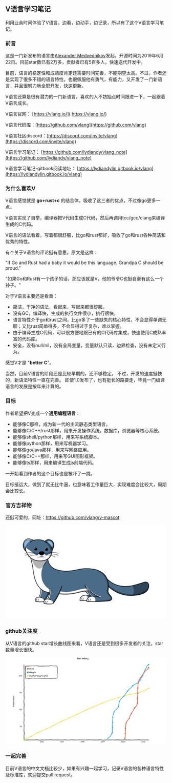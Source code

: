 

## V语言学习笔记

利用业余时间体验了V语言。边看，边动手，边记录，所以有了这个V语言学习笔记。

### 前言

这是一门新发布的语言由[Alexander Medvednikov](https://github.com/medvednikov)发起，开源时间为2019年6月22日。目前star数已有2万多，贡献者已有5百多人，快速迭代开发中。

目前，语言的稳定性和成熟度肯定还需要时间完善，不能期望太高。不过，作者还是实现了很多不错的语言特性。也很佩服他有勇气，有能力，又开发了一门新语言，并且很努力地全职开发，快速更新。

V语言还算是很有潜力的一门新语言，喜欢的人不妨抽点时间跟进一下，一起跟着V语言成长。

V语言官网： [https://vlang.io/]( https://vlang.io/)

V语言代码库：[https://github.com/vlang](https://github.com/vlang)

V语言社区discord：[https://discord.com/invite/vlang](https://discord.com/invite/vlang)

V语言学习笔记： [https://github.com/lydiandy/vlang_note](https://github.com/lydiandy/vlang_note)

V语言学习笔记-gitbook阅读地址： [https://lydiandylin.gitbook.io/vlang](https://lydiandylin.gitbook.io/vlang)

### **为什么喜欢V**

V语言感觉就是 **go+rust+c** 的结合体，吸收了这三者的优点，不过像go更多一点。

V语言实现了自举，编译器把V代码生成C代码，然后再调用tcc/gcc/clang来编译生成的C代码。

V语言的语法看着，写着都很舒服，比go和rust都好，吸收了go和rust各种简洁和优秀的特性。

有个关于V语言的评论挺有意思，原文是这样：

"If Go and Rust had a baby it would be this language. Grandpa C should be proud."

"如果Go和Rust有一个孩子的话，那应该就是V，他的爷爷C也挺自豪有这么一个孙子。"

对于V语言主要还是看重：

- 简洁，干净的语法，看起来，写起来都很舒服。
- 没有GC，编译快，生成的执行文件很小，执行很快。
- 语言特性介于go和rust之间，比go多了一些缺失的核心特性，不会显得单调无聊；又比rust简单得多，不会显得过于复杂，难以掌握。
- 由于编译生成C代码，可以很方便地跟已有的C代码库集成，快速使用C成熟丰富的代码库。
- 安全，没有null/nil，没有全局变量，变量默认只读，边界检查，没有未定义行为。

感觉V才是 "**better C**"。

当然，目前V语言的阶段还是比较早期的，还不够稳定。
不过，开发的速度挺快的，新语法特性一直在完善。
即使1.0发布了，也有挺长的路要走，毕竟一门编译语言的发展是按年来计算的。

### 目标

作者希望把V变成一个**通用编程语言**：

- 能够像C那样，成为新一代的主流静态类型语言。
- 能够像C/C++/rust那样，用来开发操作系统，数据库，浏览器等核心系统。
- 能够像shell/python那样，用来写系统脚本。
- 能够像python那样，用来写机器学习。
- 能够像go/java那样，用来写网络应用。
- 能够像C/C++那样，用来写GUI图形框架。
- 能够像ts那样，用来编译生成js前端代码。

一开始看到作者的这个目标也是被吓了一跳。

目标挺远大，做到了就无比牛逼，也意味着工作量巨大，实现难度会比较大，周期会比较长。

### 官方吉祥物

还挺可爱的，网址：https://github.com/vlang/v-mascot

![veasel](image/veasel.svg)

### github关注度

从V语言的github star增长曲线图来看，V语言还是受到很多开发者的关注，star数量增长很快。

![v增长曲线202104](image/v增长曲线202104.png)

### **一起完善**

目前V语言的中文文档比较少，如果有兴趣一起学习，记录V语言的各种语言特性及标准库，欢迎提交pull request。
